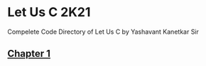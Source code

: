 # Let Us C 2K21
 Compelete Code Directory of Let Us C by Yashavant Kanetkar Sir

## [Chapter 1](/1-Getting-Started/)
